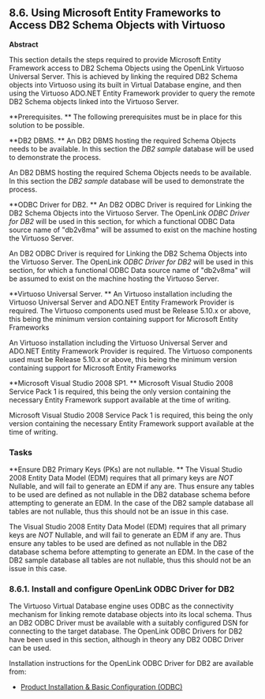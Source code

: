 <div id="vdbenginedb2" class="section">

<div class="titlepage">

<div>

<div>

## 8.6. Using Microsoft Entity Frameworks to Access DB2 Schema Objects with Virtuoso

</div>

<div>

<div class="abstract">

**Abstract**

This section details the steps required to provide Microsoft Entity
Framework access to DB2 Schema Objects using the OpenLink Virtuoso
Universal Server. This is achieved by linking the required DB2 Schema
objects into Virtuoso using its built in Virtual Database engine, and
then using the Virtuoso ADO.NET Entity Framework provider to query the
remote DB2 Schema objects linked into the Virtuoso Server.

</div>

</div>

</div>

</div>

**Prerequisites. ** The following prerequisites must be in place for
this solution to be possible.

**DB2 DBMS. ** An DB2 DBMS hosting the required Schema Objects needs to
be available. In this section the <span class="emphasis">*DB2
sample*</span> database will be used to demonstrate the process.

An DB2 DBMS hosting the required Schema Objects needs to be available.
In this section the <span class="emphasis">*DB2 sample*</span> database
will be used to demonstrate the process.

**ODBC Driver for DB2. ** An DB2 ODBC Driver is required for Linking the
DB2 Schema Objects into the Virtuoso Server. The OpenLink
<span class="emphasis">*ODBC Driver for DB2*</span> will be used in this
section, for which a functional ODBC Data source name of "db2v8ma" will
be assumed to exist on the machine hosting the Virtuoso Server.

An DB2 ODBC Driver is required for Linking the DB2 Schema Objects into
the Virtuoso Server. The OpenLink <span class="emphasis">*ODBC Driver
for DB2*</span> will be used in this section, for which a functional
ODBC Data source name of "db2v8ma" will be assumed to exist on the
machine hosting the Virtuoso Server.

**Virtuoso Universal Server. ** An Virtuoso installation including the
Virtuoso Universal Server and ADO.NET Entity Framework Provider is
required. The Virtuoso components used must be Release 5.10.x or above,
this being the minimum version containing support for Microsoft Entity
Frameworks

An Virtuoso installation including the Virtuoso Universal Server and
ADO.NET Entity Framework Provider is required. The Virtuoso components
used must be Release 5.10.x or above, this being the minimum version
containing support for Microsoft Entity Frameworks

**Microsoft Visual Studio 2008 SP1. ** Microsoft Visual Studio 2008
Service Pack 1 is required, this being the only version containing the
necessary Entity Framework support available at the time of writing.

Microsoft Visual Studio 2008 Service Pack 1 is required, this being the
only version containing the necessary Entity Framework support available
at the time of writing.

### Tasks

**Ensure DB2 Primary Keys (PKs) are not nullable. ** The Visual Studio
2008 Entity Data Model (EDM) requires that all primary keys are
<span class="emphasis">*NOT*</span> Nullable, and will fail to generate
an EDM if any are. Thus ensure any tables to be used are defined as not
nullable in the DB2 database schema before attempting to generate an
EDM. In the case of the DB2 sample database all tables are not nullable,
thus this should not be an issue in this case.

The Visual Studio 2008 Entity Data Model (EDM) requires that all primary
keys are <span class="emphasis">*NOT*</span> Nullable, and will fail to
generate an EDM if any are. Thus ensure any tables to be used are
defined as not nullable in the DB2 database schema before attempting to
generate an EDM. In the case of the DB2 sample database all tables are
not nullable, thus this should not be an issue in this case.

<div id="vdbenginedb2inst" class="section">

<div class="titlepage">

<div>

<div>

### 8.6.1. Install and configure OpenLink ODBC Driver for DB2

</div>

</div>

</div>

The Virtuoso Virtual Database engine uses ODBC as the connectivity
mechanism for linking remote database objects into its local schema.
Thus an DB2 ODBC Driver must be available with a suitably configured DSN
for connecting to the target database. The OpenLink ODBC Drivers for DB2
have been used in this section, although in theory any DB2 ODBC Driver
can be used.

Installation instructions for the OpenLink ODBC Driver for DB2 are
available from:

<div class="itemizedlist">

- <a
  href="http://wikis.openlinksw.com/dataspace/owiki/wiki/UdaWikiWeb/InstallConfigODBC"
  class="ulink" target="_top">Product Installation &amp; Basic
  Configuration (ODBC)</a>

</div>

</div>

</div>
